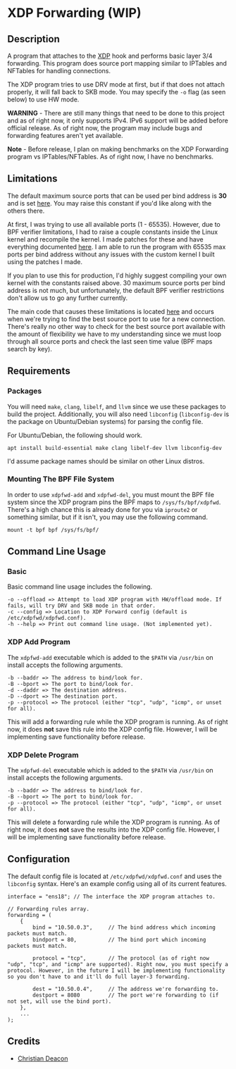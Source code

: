 # XDP Forwarding (WIP)
## Description
A program that attaches to the [XDP](https://www.iovisor.org/technology/xdp) hook and performs basic layer 3/4 forwarding. This program does source port mapping similar to IPTables and NFTables for handling connections.

The XDP program tries to use DRV mode at first, but if that does not attach properly, it will fall back to SKB mode. You may specify the `-o` flag (as seen below) to use HW mode.

**WARNING** - There are still many things that need to be done to this project and as of right now, it only supports IPv4. IPv6 support will be added before official release. As of right now, the program may include bugs and forwarding features aren't yet available.

**Note** - Before release, I plan on making benchmarks on the XDP Forwarding program vs IPTables/NFTables. As of right now, I have no benchmarks.

## Limitations
The default maximum source ports that can be used per bind address is **30** and is set [here](https://github.com/gamemann/XDP-Forwarding/blob/master/src/xdpfwd.h#L6). You may raise this constant if you'd like along with the others there.

At first, I was trying to use all available ports (1 - 65535). However, due to BPF verifier limitations, I had to raise a couple constants inside the Linux kernel and recompile the kernel. I made patches for these and have everything documented [here](https://github.com/gamemann/XDP-Forwarding/tree/master/patches). I am able to run the program with 65535 max ports per bind address without any issues with the custom kernel I built using the patches I made.

If you plan to use this for production, I'd highly suggest compiling your own kernel with the constants raised above. 30 maximum source ports per bind address is not much, but unfortunately, the default BPF verifier restrictions don't allow us to go any further currently.

The main code that causes these limitations is located [here](https://github.com/gamemann/XDP-Forwarding/blob/master/src/xdp_prog.c#L333) and occurs when we're trying to find the best source port to use for a new connection. There's really no other way to check for the best source port available with the amount of flexibility we have to my understanding since we must loop through all source ports and check the last seen time value (BPF maps search by key).

## Requirements
### Packages
You will need `make`, `clang`, `libelf`, and `llvm` since we use these packages to build the project. Additionally, you will also need `libconfig` (`libconfig-dev` is the package on Ubuntu/Debian systems) for parsing the config file.

For Ubuntu/Debian, the following should work.

```
apt install build-essential make clang libelf-dev llvm libconfig-dev
```

I'd assume package names should be similar on other Linux distros.

### Mounting The BPF File System
In order to use `xdpfwd-add` and `xdpfwd-del`, you must mount the BPF file system since the XDP program pins the BPF maps to `/sys/fs/bpf/xdpfwd`. There's a high chance this is already done for you via `iproute2` or something similar, but if it isn't, you may use the following command.

```
mount -t bpf bpf /sys/fs/bpf/
```

## Command Line Usage
### Basic
Basic command line usage includes the following.

```
-o --offload => Attempt to load XDP program with HW/offload mode. If fails, will try DRV and SKB mode in that order.
-c --config => Location to XDP Forward config (default is /etc/xdpfwd/xdpfwd.conf).
-h --help => Print out command line usage. (Not implemented yet).
```

### XDP Add Program
The `xdpfwd-add` executable which is added to the `$PATH` via `/usr/bin` on install accepts the following arguments.

```
-b --baddr => The address to bind/look for.
-B --bport => The port to bind/look for.
-d --daddr => The destination address.
-D --dport => The destination port.
-p --protocol => The protocol (either "tcp", "udp", "icmp", or unset for all).
```

This will add a forwarding rule while the XDP program is running. As of right now, it does **not** save this rule into the XDP config file. However, I will be implementing save functionality before release.

### XDP Delete Program
The `xdpfwd-del` executable which is added to the `$PATH` via `/usr/bin` on install accepts the following arguments.

```
-b --baddr => The address to bind/look for.
-B --bport => The port to bind/look for.
-p --protocol => The protocol (either "tcp", "udp", "icmp", or unset for all).
```

This will delete a forwarding rule while the XDP program is running. As of right now, it does **not** save the results into the XDP config file. However, I will be implementing save functionality before release.

## Configuration
The default config file is located at `/etc/xdpfwd/xdpfwd.conf` and uses the `libconfig` syntax. Here's an example config using all of its current features.

```
interface = "ens18"; // The interface the XDP program attaches to.

// Forwarding rules array.
forwarding = (
    {
        bind = "10.50.0.3",     // The bind address which incoming packets must match.
        bindport = 80,          // The bind port which incoming packets must match.

        protocol = "tcp",       // The protocol (as of right now "udp", "tcp", and "icmp" are supported). Right now, you must specify a protocol. However, in the future I will be implementing functionality so you don't have to and it'll do full layer-3 forwarding.

        dest = "10.50.0.4",     // The address we're forwarding to.
        destport = 8080         // The port we're forwarding to (if not set, will use the bind port).
    },
    ...
);
```

## Credits
* [Christian Deacon](https://github.com/gamemann)